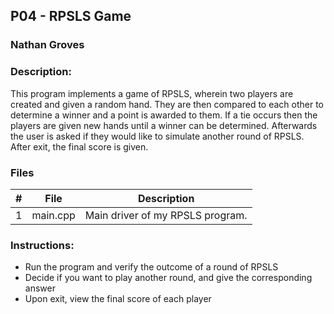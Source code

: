 ## P04 - RPSLS Game
### Nathan Groves
### Description:

This program implements a game of RPSLS, wherein two players are created and given a random hand. They are then compared to each other to determine a winner and a point is awarded to them. If a tie occurs then the players are given new hands until a winner can be determined. Afterwards the user is asked if they would like to simulate another round of RPSLS. After exit, the final score is given.

### Files

|   #   | File     | Description                      |
| :---: | -------- | -------------------------------- |
|   1   | main.cpp | Main driver of my RPSLS program. |


### Instructions:

- Run the program and verify the outcome of a round of RPSLS
- Decide if you want to play another round, and give the corresponding answer
- Upon exit, view the final score of each player



